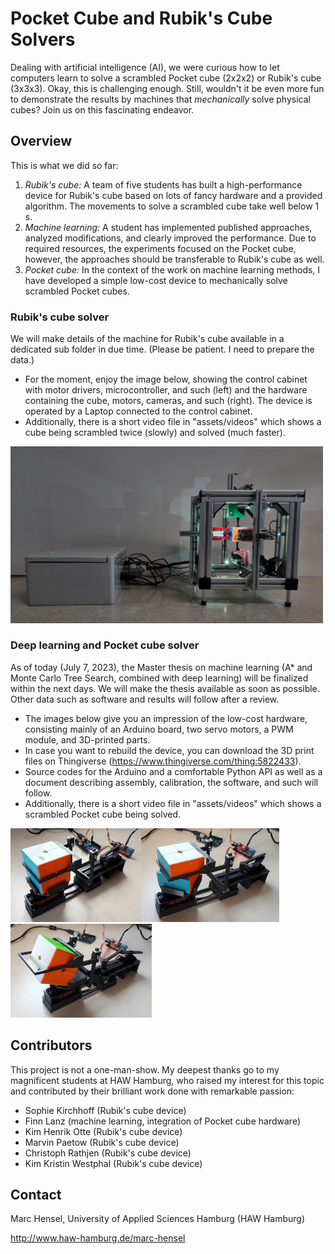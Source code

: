# Pocket Cube and Rubik's Cube Solvers
Dealing with artificial intelligence (AI), we were curious how to let computers learn
to solve a scrambled Pocket cube (2x2x2) or Rubik's cube (3x3x3). Okay, this is challenging enough.
Still, wouldn't it be even more fun to demonstrate the results by machines that _mechanically_ solve physical cubes?
Join us on this fascinating endeavor. 

## Overview
This is what we did so far:
1. _Rubik's cube:_ A team of five students has built a high-performance device for Rubik's cube based on lots 
of fancy hardware and a provided algorithm. The movements to solve a scrambled cube take well below 1 s.
2. _Machine learning:_ A student has implemented published approaches, analyzed modifications, and clearly
improved the performance. Due to required resources, the experiments focused on the Pocket
cube, however, the approaches should be transferable to Rubik's cube as well.
3. _Pocket cube:_ In the context of the work on machine learning methods, I have developed a simple low-cost
device to mechanically solve scrambled Pocket cubes.

### Rubik's cube solver
We will make details of the machine for Rubik's cube available in a dedicated sub folder in due time.
(Please be patient. I need to prepare the data.)

- For the moment, enjoy the image below, showing the control cabinet with motor drivers, microcontroller,
and such (left) and the hardware containing the cube, motors, cameras, and such (right). The device is
operated by a Laptop connected to the control cabinet.
- Additionally, there is a short video file in "assets/videos" which shows a cube being scrambled twice (slowly)
and solved (much faster). 

<img src="./assets/images/CubeSolver.jpg" width="500">

### Deep learning and Pocket cube solver
As of today (July 7, 2023), the Master thesis on machine learning (A* and Monte Carlo Tree Search,
combined with deep learning) will be finalized within the next days. We will make the thesis available
as soon as possible. Other data such as software and results will follow after a review.

- The images below give you an impression of the low-cost hardware, consisting mainly of an Arduino board,
two servo motors, a PWM module, and 3D-printed parts.
- In case you want to rebuild the device, you can download the 3D print files on Thingiverse
(https://www.thingiverse.com/thing:5822433).
- Source codes for the Arduino and a comfortable Python API as well as a document describing assembly,
calibration, the software, and such will follow.
- Additionally, there is a short video file in "assets/videos" which shows a scrambled Pocket cube being solved.

<img src="./assets/images/PocketCube.jpg" height="150"><img src="./assets/images/PocketCube_Rotate.jpg" height="150"><img src="./assets/images/PocketCube_Turn.jpg" height="150">

## Contributors
This project is not a one-man-show. My deepest thanks go to my magnificent students at HAW Hamburg,
who raised my interest for this topic and contributed by their brilliant work done with remarkable passion:

- Sophie Kirchhoff (Rubik's cube device)
- Finn Lanz (machine learning, integration of Pocket cube hardware)
- Kim Henrik Otte (Rubik's cube device)
- Marvin Paetow (Rubik's cube device)
- Christoph Rathjen (Rubik's cube device)
- Kim Kristin Westphal (Rubik's cube device)

## Contact
Marc Hensel, University of Applied Sciences Hamburg (HAW Hamburg)

http://www.haw-hamburg.de/marc-hensel
